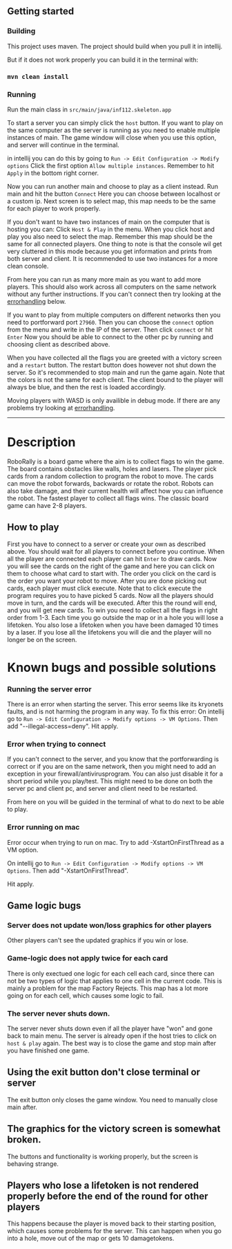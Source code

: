 ## Getting started

### Building
This project uses maven.
The project should build when you pull it in intellij.

But if it does not work properly you can build it in the terminal with:
### `mvn clean install`

### Running

Run the main class in `src/main/java/inf112.skeleton.app`

To start a server you can simply click the `host` button.
If you want to play on the same computer as the server is running as you need to enable multiple instances of main.
The game window will close when you use this option, and server will continue in the terminal.

in intellij you can do this by going to `Run -> Edit Configuration -> Modify options`
Click the first option `Allow multiple instances`.
Remember to hit `Apply` in the bottom right corner.

Now you can run another main and choose to play as a client instead.
Run main and hit the button `Connect`
Here you can choose between localhost or a custom ip.
Next screen is to select map, this map needs to be the same for each player to work properly.

If you don't want to have two instances of main on the computer that is hosting you can:
Click `Host & Play` in the menu.
When you click host and play you also need to select the map. Remember this map should be the same for all connected players.
One thing to note is that the console wil get very cluttered in this mode because you get information and prints from both server and client. 
It is recommended to use two instances for a more clean console.

From here you can run as many more main as you want to add more players.
This should also work across all computers on the same network without any further instructions.
If you can't connect then try looking at the [errorhandling](#known-bugs-and-possible-solutions) below.

If you want to play from multiple computers on different networks then you need to portforward port `27960`.
Then you can choose the `connect` option from the menu and write in the IP of the server.
Then click `connect` or hit `Enter`
Now you should be able to connect to the other pc by running and choosing client as described above.

When you have collected all the flags you are greeted with a victory screen and a `restart` button.
The restart button does however not shut down the server. So it's recommended to stop main and
run the game again.
Note that the colors is not the same for each client. The client bound to the player will always be blue,
and then the rest is loaded accordingly. 

Moving players with WASD is only availible in debug mode.
If there are any problems try looking at [errorhandling](#known-bugs-and-possible-solutions).

___
# Description 

RoboRally is a board game where the aim is to collect flags to win the game.
The board contains obstacles like walls, holes and lasers.
The player pick cards from a random collection to program the robot to move.
The cards can move the robot forwards, backwards or rotate the robot. Robots can also take damage, and their current
health will affect how you can influence the robot. The fastest player to collect all flags wins.
The classic board game can have 2-8 players.

## How to play
First you have to connect to a server or create your own as described above.
You should wait for all players to connect before you continue.
When all the player are connected each player can hit `Enter` to draw cards.
Now you will see the cards on the right of the game and here you can click on them to choose what card to start with.
The order you click on the card is the order you want your robot to move.
After you are done picking out cards, each player must click execute.
Note that to click execute the program requires you to have picked 5 cards.
Now all the players should move in turn, and the cards will be executed.
After this the round will end, and you will get new cards.
To win you need to collect all the flags in right order from 1-3.
Each time you go outside the map or in a hole you will lose a lifetoken.
You also lose a lifetoken when you have been damaged 10 times by a laser.
If you lose all the lifetokens you will die and the player will no longer be on the screen.

# Known bugs and possible solutions

### Running the server error
There is an error when starting the server. 
This error seems like its kryonets faults, and is not harming the program in any way.
To fix this error:
On intellij go to
`Run -> Edit Configuration -> Modify options -> VM Options`.
Then add "--illegal-access=deny".
Hit apply.


### Error when trying to connect
If you can't connect to the server, and you know that the portforwarding is correct or if you are on the same network,
then you might need to add an exception in your firewall/antivirusprogram.
You can also just disable it for a short period while you play/test.
This might need to be done on both the server pc and client pc, and server and client need to be restarted.

From here on you will be guided in the terminal of what to do next to be able to play.

### Error running on mac

Error occur when trying to run on mac.
Try to add -XstartOnFirstThread as a VM option.

On intellij go to
`Run -> Edit Configuration -> Modify options -> VM Options`.
Then add "-XstartOnFirstThread".

Hit apply.


## Game logic bugs

### Server does not update won/loss graphics for other players
Other players can't see the updated graphics if you win or lose.

### Game-logic does not apply twice for each card
There is only exectued one logic for each cell each card,
since there can not be two types of logic that applies to one cell in the current code.
This is mainly a problem for the map Factory Rejects.
This map has a lot more going on for each cell, which causes some logic to fail.

### The server never shuts down.
The server never shuts down even if all the player have "won" and gone back to main menu.
The server is already open if the host tries to click on `host & play` again.
The best way is to close the game and stop main after you have finished one game.

## Using the exit button don't close terminal or server
The exit button only closes the game window.
You need to manually close main after.

## The graphics for the victory screen is somewhat broken.
The buttons and functionality is working properly, but the screen is behaving strange.

## Players who lose a lifetoken is not rendered properly before the end of the round for other players
This happens because the player is moved back to their starting position, 
which causes some problems for the server.
This can happen when you go into a hole, move out of the map or gets 10 damagetokens.